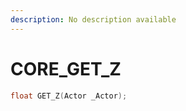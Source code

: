 ```yaml
---
description: No description available 
---
```


# CORE\_GET_Z

```cpp
float GET_Z(Actor _Actor);
```